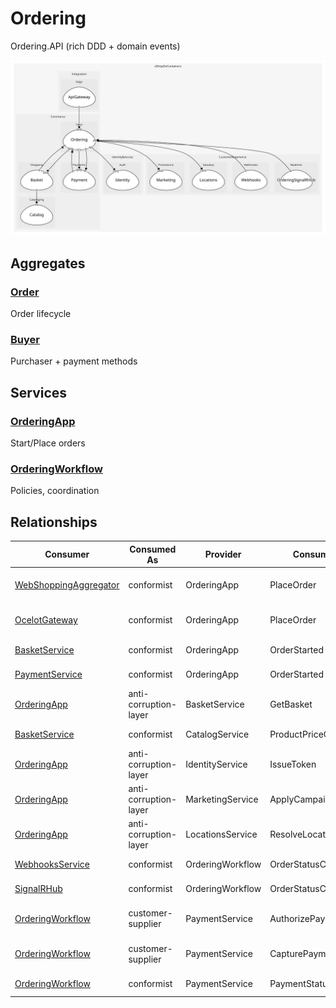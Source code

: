 

# Ordering
Ordering.API (rich DDD + domain events)

![contextmap](./contextmap.svg)

## Aggregates

### [Order](aggregates/order/index.md)
Order lifecycle


### [Buyer](aggregates/buyer/index.md)
Purchaser + payment methods


	
## Services

### [OrderingApp](services/ordering_app/index.md)
Start/Place orders


### [OrderingWorkflow](services/ordering_workflow/index.md)
Policies, coordination



## Relationships
| Consumer | Consumed As | Provider | Consumable | Provided As |
| --- | --- | --- | --- | --- |
| [WebShoppingAggregator](../../../../../integration/subdomains/edge/boundedcontexts/api_gateway/services/web_shopping_aggregator/index.md) | conformist | OrderingApp | PlaceOrder | open-host-service |
| [OcelotGateway](../../../../../integration/subdomains/edge/boundedcontexts/api_gateway/services/ocelot_gateway/index.md) | conformist | OrderingApp | PlaceOrder | open-host-service |
| [BasketService](../../../shopping/boundedcontexts/basket/services/basket_service/index.md) | conformist | OrderingApp | OrderStarted | published-language |
| [PaymentService](../../../payments/boundedcontexts/payment/services/payment_service/index.md) | conformist | OrderingApp | OrderStarted | published-language |
| [OrderingApp](services/ordering_app/index.md) | anti-corruption-layer | BasketService | GetBasket | open-host-service |
| [BasketService](../../../shopping/boundedcontexts/basket/services/basket_service/index.md) | conformist | CatalogService | ProductPriceChanged | published-language |
| [OrderingApp](services/ordering_app/index.md) | anti-corruption-layer | IdentityService | IssueToken | open-host-service |
| [OrderingApp](services/ordering_app/index.md) | anti-corruption-layer | MarketingService | ApplyCampaigns | open-host-service |
| [OrderingApp](services/ordering_app/index.md) | anti-corruption-layer | LocationsService | ResolveLocation | open-host-service |
| [WebhooksService](../../../../../customer_experience/subdomains/webhooks/boundedcontexts/webhooks/services/webhooks_service/index.md) | conformist | OrderingWorkflow | OrderStatusChanged | published-language |
| [SignalRHub](../../../../../customer_experience/subdomains/realtime/boundedcontexts/ordering_signal_rhub/services/signal_rhub/index.md) | conformist | OrderingWorkflow | OrderStatusChanged | published-language |
| [OrderingWorkflow](services/ordering_workflow/index.md) | customer-supplier | PaymentService | AuthorizePayment | open-host-service |
| [OrderingWorkflow](services/ordering_workflow/index.md) | customer-supplier | PaymentService | CapturePayment | open-host-service |
| [OrderingWorkflow](services/ordering_workflow/index.md) | conformist | PaymentService | PaymentStatusChanged | published-language |


